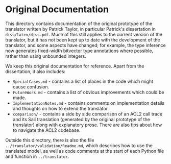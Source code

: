 # Original Documentation

This directory contains documentation of the original prototype of the translator written by Patrick Taylor, in particular Patrick's dissertation in `diss/latex/diss.pdf`.  Much of this still applies to the current version of the translator, but it has not been kept up to date with the development of the translator, and some aspects have changed;  for example, the type inference now generates fixed-width bitvector type annotations where possible, rather than using unbounded integers.

We keep this original documentation for reference.  Apart from the dissertation, it also includes:

* `SpecialCases.md` - contains a list of places in the code which might cause confusion.
* `FutureWork.md` - contains a list of obvious improvements which could be made.
* `ImplementationNotes.md` - contains comments on implementation details and thoughts on how to extend the translator.
* `comparison/` - contains a side by side comparison of an ACL2 call trace and its Sail translation (generated by the original prototype of the translator) along with explanatory prose.  There are also tips about how to navigate the ACL2 codebase.

Outside this directory, there is also the file `../translator/validation/Readme.md`, which describes how to use the translated model, as well as code comments at the start of each Python file and function in `../translator`.
